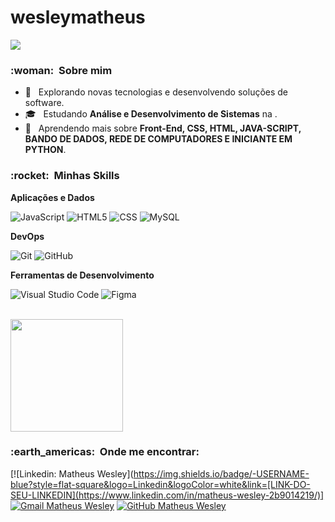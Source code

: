 # wesleymatheus

![](https://komarev.com/ghpvc/?username=VanessaSwerts&color=006bed)

<h3> :woman: &nbsp;Sobre mim </h3>

- 🤔 &nbsp; Explorando novas tecnologias e desenvolvendo soluções de software.
- 🎓 &nbsp; Estudando **Análise e Desenvolvimento de Sistemas** na <a href="[FAM](https://famonline.instructure.com/)"></a>.
- 🌱 &nbsp; Aprendendo mais sobre **Front-End, CSS, HTML, JAVA-SCRIPT, BANDO DE DADOS, REDE DE COMPUTADORES E INICIANTE EM PYTHON**.

<h3> :rocket: &nbsp;Minhas Skills </h3>

**Aplicações e Dados**

  ![JavaScript](https://img.shields.io/badge/-JavaScript-333333?style=flat&logo=javascript)
  ![HTML5](https://img.shields.io/badge/-HTML5-333333?style=flat&logo=HTML5)
  ![CSS](https://img.shields.io/badge/-CSS-333333?style=flat&logo=CSS3&logoColor=1572B6)
  ![MySQL](https://img.shields.io/badge/-MySQL-333333?style=flat&logo=mysql)

**DevOps**

  ![Git](https://img.shields.io/badge/-Git-333333?style=flat&logo=git)
  ![GitHub](https://img.shields.io/badge/-GitHub-333333?style=flat&logo=github)

**Ferramentas de Desenvolvimento**

  ![Visual Studio Code](https://img.shields.io/badge/-Visual%20Studio%20Code-333333?style=flat&logo=visual-studio-code&logoColor=007ACC)
  ![Figma](https://img.shields.io/badge/-Figma-333333?style=flat&logo=figma&logoColor=007ACC)

<br/>

<a href="(https://github.com/DevMatheusWesley)">
  <img height="180em" src="https://github-readme-stats.vercel.app/api?username=DevMatheusWesley&theme=dracula&show_icons=true" />
</a>

<br/>

<h3> :earth_americas: &nbsp;Onde me encontrar: </h3> 

[![Linkedin: Matheus Wesley](https://img.shields.io/badge/-USERNAME-blue?style=flat-square&logo=Linkedin&logoColor=white&link=[LINK-DO-SEU-LINKEDIN](https://www.linkedin.com/in/matheus-wesley-2b9014219/)]
[![Gmail Matheus Wesley ](https://img.shields.io/badge/-seuemail@email.com-006bed?style=flat-square&logo=Gmail&logoColor=white&link=mailto:contato.matheuswesley@gmail.com)](contato.matheuswesley@gmail.com)
[![GitHub Matheus Wesley]( https://img.shields.io/github/followers/DevMatheusWesley?label=follow&style=social)](https://github.com/DevMatheusWesley)
